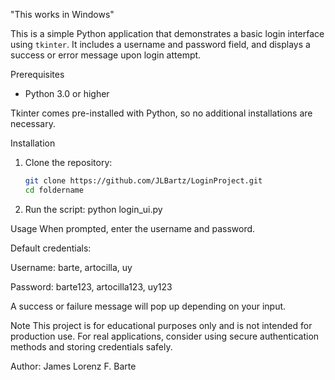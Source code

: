 "This works in Windows"

This is a simple Python application that demonstrates a basic login interface using `tkinter`. It includes a username and password field, and displays a success or error message upon login attempt.

Prerequisites
- Python 3.0 or higher

Tkinter comes pre-installed with Python, so no additional installations are necessary.

Installation
1. Clone the repository:
   ```bash
   git clone https://github.com/JLBartz/LoginProject.git
   cd foldername
2. Run the script:
   python login_ui.py

Usage
When prompted, enter the username and password.

Default credentials:

Username: barte, artocilla, uy

Password: barte123, artocilla123, uy123

A success or failure message will pop up depending on your input.


Note
This project is for educational purposes only and is not intended for production use. For real applications, consider using secure authentication methods and storing credentials safely.


Author:
James Lorenz F. Barte
